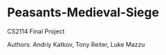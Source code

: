 Peasants-Medieval-Siege
=======================

CS2114 Final Project

Authors: Andriy Katkov, Tony Reiter, Luke Mazzu
